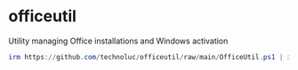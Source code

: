 # officeutil
Utility managing Office installations and Windows activation


```powershell
irm https://github.com/technoluc/officeutil/raw/main/OfficeUtil.ps1 | iex
``````